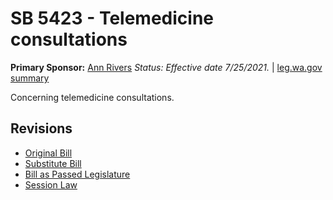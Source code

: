 # SB 5423 - Telemedicine consultations
**Primary Sponsor:** [Ann Rivers](/person/leg/ann.rivers.md)
*Status: Effective date 7/25/2021.* | [leg.wa.gov summary](https://app.leg.wa.gov/billsummary?BillNumber=5423&Year=2021)

Concerning telemedicine consultations.

## Revisions
* [Original Bill](1/)
* [Substitute Bill](S/)
* [Bill as Passed Legislature](S.PL/)
* [Session Law](S.SL/)